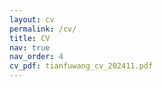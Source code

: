 ```yaml
---
layout: cv
permalink: /cv/
title: CV
nav: true
nav_order: 4
cv_pdf: tianfuwang_cv_202411.pdf
---
```

